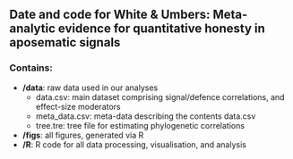 ## Date and code for White & Umbers: Meta-analytic evidence for quantitative honesty in aposematic signals

### Contains:

- **/data**: raw data used in our analyses
    - data.csv: main dataset comprising signal/defence correlations, and effect-size moderators
    - meta_data.csv: meta-data describing the contents data.csv
    - tree.tre: tree file for estimating phylogenetic correlations
- **/figs**: all figures, generated via R  
- **/R**: R code for all data processing, visualisation, and analysis